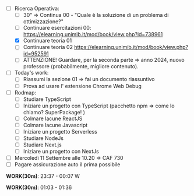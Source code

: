 
- [ ] Ricerca Operativa:
	- [ ] 30" => Continua 00 - "Quale è la soluzione di un problema di ottimizzazione?"
	- [ ] Continuare esercitazioni 00: https://elearning.unimib.it/mod/book/view.php?id=738961
	- [x] Continuare teoria 01
	- [ ] Continuare teoria 02 https://elearning.unimib.it/mod/book/view.php?id=952591
	- [ ] ATTENZIONE! Guardare, per la seconda parte => anno 2024, nuovo professore (probabilmente, migliore contenuto).
	
- [ ] Today's work:
	- [ ] Riassumi la sezione 01 => fai un documento riassuntivo
	- [ ] Prova ad usare l' estensione Chrome Web Debug
- [ ] Rodmap:
	- [ ] Studiare TypeScript
	- [ ] Iniziare un progetto con TypeScript (pacchetto npm => come lo chiamo? SuperPackage! )
	- [ ] Colmare lacune ReactJS
	- [ ] Colmare lacune Javascript
	- [ ] Iniziare un progetto Serverless
	- [ ] Studiare NodeJs
	- [ ] Studiare Next.js
	- [ ] Iniziare un progetto con NextJs
- [ ] Mercoledì 11 Settembre alle 10.20 => CAF 730
- [ ] Pagare assicurazione auto il prima possibile

**WORK(30m)**: 23:37 - 00:07 W

**WORK(30m)**: 01:03 - 01:36